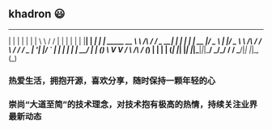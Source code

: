 ## khadron 😃
  _    _      _ _                __          __        _     _ _ 
 | |  | |    | | |               \ \        / /       | |   | | |
 | |__| | ___| | | _____      __  \ \  /\  / /__  _ __| | __| | |
 |  __  |/ _ \ | |/ _ \ \ /\ / /   \ \/  \/ / _ \| '__| |/ _` | |
 | |  | |  __/ | | (_) \ V  V /     \  /\  / (_) | |  | | (_| |_|
 |_|  |_|\___|_|_|\___/ \_/\_/       \/  \/ \___/|_|  |_|\__,_(_)

### 热爱生活，拥抱开源，喜欢分享，随时保持一颗年轻的心
### 崇尚“大道至简”的技术理念，对技术抱有极高的热情，持续关注业界最新动态

